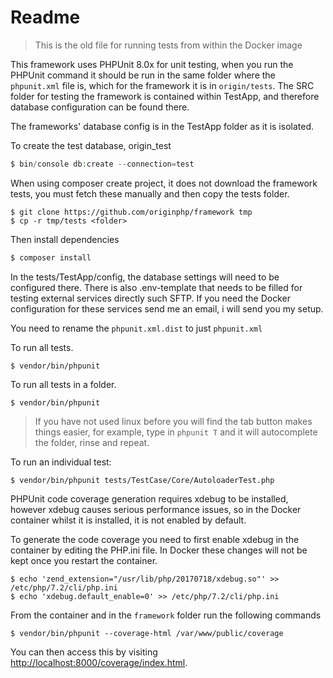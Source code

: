 # Readme 

> This is the old file for running tests from within the Docker image

This framework uses PHPUnit 8.0x for unit testing, when you run the PHPUnit command it should be run in the same folder where the `phpunit.xml` file is, which for the framework it is in `origin/tests`. The SRC folder for testing the framework is contained within TestApp, and therefore database configuration can be found there.

The frameworks' database config is in the TestApp folder as it is isolated.

To create the test database, origin_test

```php
$ bin/console db:create --connection=test
```

When using composer create project, it does not download the framework tests, you must fetch these manually and then copy the tests folder.

```linux
$ git clone https://github.com/originphp/framework tmp
$ cp -r tmp/tests <folder>
```

Then install dependencies

```php
$ composer install
```

In the tests/TestApp/config, the database settings will need to be configured there. There is also .env-template that needs to be filled for testing external services directly such SFTP. If you need the Docker configuration for these services send me an email, i will send you my setup.

You need to rename the `phpunit.xml.dist` to just `phpunit.xml`

To run all tests.

```linux
$ vendor/bin/phpunit
```

To run all tests in a folder. 

```linux
$ vendor/bin/phpunit
```

> If you have not used linux before you will find the tab button makes things easier, for example, type in `phpunit T` and it will autocomplete the folder, rinse and repeat.


To run an individual test:

```linux
$ vendor/bin/phpunit tests/TestCase/Core/AutoloaderTest.php
```

PHPUnit code coverage generation requires xdebug to be installed, however xdebug causes serious performance issues, so in the Docker container whilst it is installed, it is not enabled by default.

To generate the code coverage you need to first enable xdebug in the container by editing the PHP.ini file. In Docker these changes will not be kept once you restart the container.

```linux
$ echo 'zend_extension="/usr/lib/php/20170718/xdebug.so"' >> /etc/php/7.2/cli/php.ini
$ echo 'xdebug.default_enable=0' >> /etc/php/7.2/cli/php.ini
```

From the container and in the `framework` folder run the following commands

```linux
$ vendor/bin/phpunit --coverage-html /var/www/public/coverage
```

You can then access this by visiting [http://localhost:8000/coverage/index.html](http://localhost:8000/coverage/index.html).